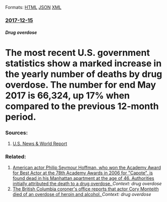 
Formats: [HTML](/news/2017/12/15/the-most-recent-u-s-government-statistics-show-a-marked-increase-in-the-yearly-number-of-deaths-by-drug-overdose-the-number-for-end-may-20.html)  [JSON](/news/2017/12/15/the-most-recent-u-s-government-statistics-show-a-marked-increase-in-the-yearly-number-of-deaths-by-drug-overdose-the-number-for-end-may-20.json)  [XML](/news/2017/12/15/the-most-recent-u-s-government-statistics-show-a-marked-increase-in-the-yearly-number-of-deaths-by-drug-overdose-the-number-for-end-may-20.xml)  

### [2017-12-15](/news/2017/12/15/index.md)

##### Drug overdose
# The most recent U.S. government statistics show a marked increase in the yearly number of deaths by drug overdose. The number for end May 2017 is 66,324, up 17% when compared to the previous 12-month period. 




### Sources:

1. [U.S. News & World Report](https://www.usnews.com/news/national-news/articles/2017-12-15/drug-overdose-deaths-continue-to-soar)

### Related:

1. [American actor Philip Seymour Hoffman, who won the Academy Award for Best Actor at the 78th Academy Awards in 2006 for "Capote", is found dead in his Manhattan apartment at the age of 46. Authorities initially attributed the death to a drug overdose. ](/news/2014/02/2/american-actor-philip-seymour-hoffman-who-won-the-academy-award-for-best-actor-at-the-78th-academy-awards-in-2006-for-capote-is-found-de.md) _Context: drug overdose_
2. [The British Columbia coroner's office reports that actor Cory Monteith died of an overdose of heroin and alcohol. ](/news/2013/07/16/the-british-columbia-coroner-s-office-reports-that-actor-cory-monteith-died-of-an-overdose-of-heroin-and-alcohol.md) _Context: drug overdose_
